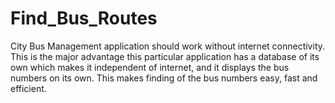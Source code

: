 # Find_Bus_Routes
City Bus Management application should work without internet connectivity. This is the major advantage this particular application has a database of its own which makes it independent of internet, and it displays the bus numbers on its own. This makes finding of the bus numbers easy, fast and efficient.
